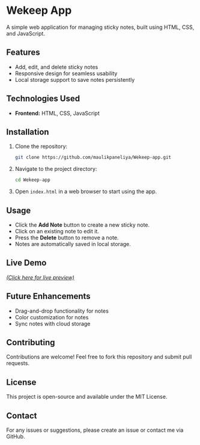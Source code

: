 # Wekeep App

A simple web application for managing sticky notes, built using HTML, CSS, and JavaScript.

## Features

- Add, edit, and delete sticky notes
- Responsive design for seamless usability
- Local storage support to save notes persistently

## Technologies Used

- **Frontend:** HTML, CSS, JavaScript

## Installation

1. Clone the repository:
   ```sh
   git clone https://github.com/maulikpaneliya/Wekeep-app.git
   ```

2. Navigate to the project directory:
   ```sh
   cd Wekeep-app
   ```

3. Open `index.html` in a web browser to start using the app.

## Usage

- Click the **Add Note** button to create a new sticky note.
- Click on an existing note to edit it.
- Press the **Delete** button to remove a note.
- Notes are automatically saved in local storage.

## Live Demo

[_(Click here for live preview)_](https://proindex.netlify.app/main/projects/wekeep/index.html)

## Future Enhancements

- Drag-and-drop functionality for notes
- Color customization for notes
- Sync notes with cloud storage

## Contributing

Contributions are welcome! Feel free to fork this repository and submit pull requests.

## License

This project is open-source and available under the MIT License.

## Contact

For any issues or suggestions, please create an issue or contact me via GitHub.

